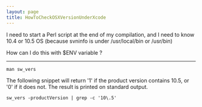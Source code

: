```yaml
---
layout: page
title: HowToCheckOSXVersionUnderXcode
---
```


I need to start a Perl script at the end of my compilation, and I need to know 10.4 or 10.5 OS (because svninfo is under /usr/local/bin or /usr/bin)

How can I do this with $ENV variable ?

----
    man sw_vers

The following snippet will return '1' if the product version contains 10.5, or '0' if it does not. The result is printed on standard output.

    sw_vers -productVersion | grep -c '10\.5'

